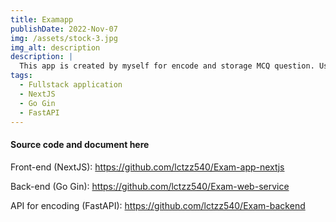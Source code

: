 ```yaml
---
title: Examapp
publishDate: 2022-Nov-07
img: /assets/stock-3.jpg
img_alt: description
description: |
  This app is created by myself for encode and storage MCQ question. Users can create their own MCQ question bank to prepare for the exam as well as share it with others to review with just a text file. Currently, many exam questions are stored in the form of traditional text, so taking advantage of it as an application can increase your review performance.
tags:
  - Fullstack application
  - NextJS
  - Go Gin
  - FastAPI
---
```


#### Source code and document here

Front-end (NextJS): <https://github.com/lctzz540/Exam-app-nextjs>

Back-end (Go Gin): <https://github.com/lctzz540/Exam-web-service>

API for encoding (FastAPI): <https://github.com/lctzz540/Exam-backend>
